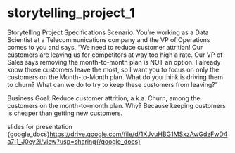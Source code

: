 # storytelling_project_1
Storytelling Project Specifications Scenario: 
You’re working as a Data Scientist at a Telecommunications company and the VP of Operations comes to you and says,
“We need to reduce customer attrition! Our customers are leaving us for competitors at way too high a rate.
Our VP of Sales says removing the month-to-month plan is NOT an option. 
I already know those customers leave the most, so I want you to focus on only the customers on the Month-to-Month plan.
What do you think is driving them to churn? What can we do to try to keep these customers from leaving?”

Business Goal: Reduce customer attrition, a.k.a. Churn, among the customers on the month-to-month plan.
Why? Because keeping customers is cheaper than getting new customers. 


slides for presentation
{google_docs}https://drive.google.com/file/d/1XJvuHBG1MSxzAwGdzFwD4a7I1_J0ey2j/view?usp=sharing{/google_docs}